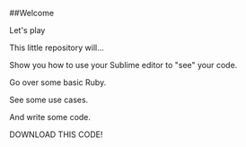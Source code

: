 ##Welcome 

Let's play

This little repository will...

Show you how to use your Sublime editor to "see" your code.

Go over some basic Ruby.

See some use cases.

And write some code.

DOWNLOAD THIS CODE!

